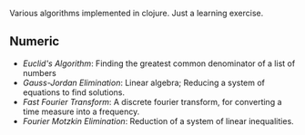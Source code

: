 Various algorithms implemented in clojure. Just a learning exercise.

## Numeric

- *Euclid's Algorithm*: Finding the greatest common denominator of a list of numbers
- *Gauss-Jordan Elimination*: Linear algebra; Reducing a system of equations to find solutions.
- *Fast Fourier Transform*: A discrete fourier transform, for converting a time measure into a frequency.
- *Fourier Motzkin Elimination*: Reduction of a system of linear inequalities.
